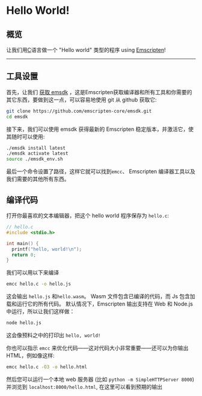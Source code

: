 # Hello World!

## 概览

让我们用[C](<https://en.wikipedia.org/wiki/C_(programming_language)>)语言做一个 "Hello world" 类型的程序  using [Emscripten](https://emscripten.org)!

---

## 工具设置

首先，让我们 [获取 emsdk](https://emscripten.org/docs/getting_started/downloads.html) ，这是Emscripten获取编译器和所有工具和你需要的其它东西，要做到这一点，可以容易地使用 git 从 github 获取它:

```bash
git clone https://github.com/emscripten-core/emsdk.git
cd emsdk
```

接下来，我们可以使用 emsdk 获得最新的 Emscripten 稳定版本，并激活它，使其随时可以使用:

```bash
./emsdk install latest
./emsdk activate latest
source ./emsdk_env.sh
```

最后一个命令设置了路径，这样它就可以找到`emcc`、 Emscripten 编译器工具以及我们需要的其他所有东西。

## 编译代码

打开你最喜欢的文本编辑器，把这个 hello world 程序保存为 `hello.c`:

```c
// hello.c
#include <stdio.h>

int main() {
  printf("hello, world!\n");
  return 0;
}
```

我们可以用以下来编译

```bash
emcc hello.c -o hello.js
```

这会输出 `hello.js` 和`hello.wasm`。 Wasm 文件包含已编译的代码，而 Js 包含加载和运行它的所有代码。 默认情况下，Emscripten 输出支持在 Web 和 Node.js 中运行，所以让我们这样做：

```bash
node hello.js
```

这会像预料之中的打印出 `hello, world!` 

你也可以指示 `emcc` 来优化代码——这对代码大小非常重要——还可以为你输出 HTML，例如像这样:


```bash
emcc hello.c -O3 -o hello.html
```

然后您可以运行一个本地 web 服务器 (比如 `python -m SimpleHTTPServer 8000`) 并浏览到 `localhost:8000/hello.html`, 在这里可以看到预期的输出
